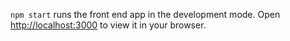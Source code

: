 `npm start` runs the front end app in the development mode. Open [http://localhost:3000](http://localhost:3000) to view it in your browser.
